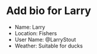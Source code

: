 # Add bio for Larry
* Name: Larry
* Location: Fishers
* User Name: @LarryStout
* Weather: Suitable for ducks
